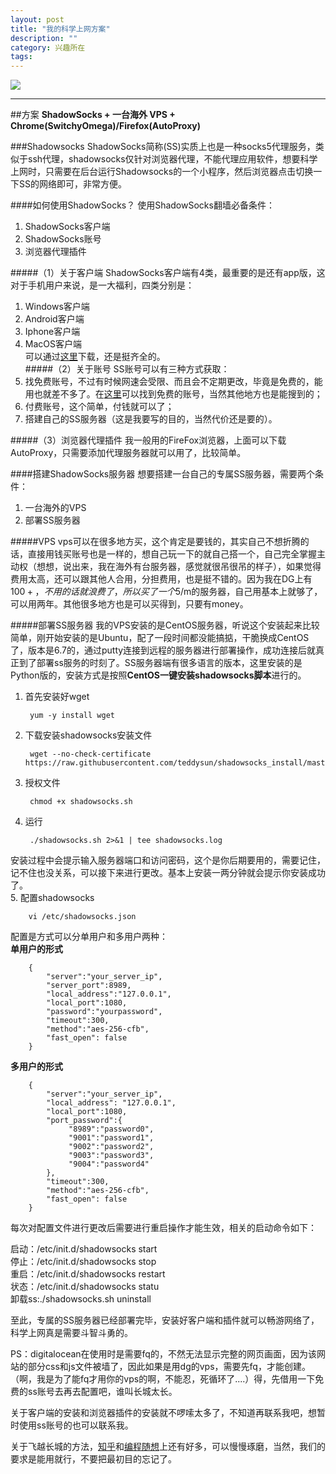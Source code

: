 ```yaml
---
layout: post
title: "我的科学上网方案"
description: ""
category: 兴趣所在
tags: 
---
```

![](http://www.mojiaqin.cn/images/2015/fq.jpg)  
***

##方案
**ShadowSocks + 一台海外 VPS + Chrome(SwitchyOmega)/Firefox(AutoProxy)**

###Shadowsocks
ShadowSocks简称(SS)实质上也是一种socks5代理服务，类似于ssh代理，shadowsocks仅针对浏览器代理，不能代理应用软件，想要科学上网时，只需要在后台运行Shadowsocks的一个小程序，然后浏览器点击切换一下SS的网络即可，非常方便。

####如何使用ShadowSocks？
使用ShadowSocks翻墙必备条件：  
1. ShadowSocks客户端  
2. ShadowSocks账号
3. 浏览器代理插件

#####（1）关于客户端
ShadowSocks客户端有4类，最重要的是还有app版，这对于手机用户来说，是一大福利，四类分别是：  
1. Windows客户端  
2. Android客户端  
3. Iphone客户端  
4. MacOS客户端    
可以通过[这里](http://www.ishadowsocks.com/)下载，还是挺齐全的。  
#####（2）关于账号
SS账号可以有三种方式获取：  
1. 找免费账号，不过有时候网速会受限、而且会不定期更改，毕竟是免费的，能用也就差不多了。在[这里](http://www.ishadowsocks.com/)可以找到免费的账号，当然其他地方也是能搜到的；  
2. 付费账号，这个简单，付钱就可以了；  
3. 搭建自己的SS服务器（这是我要写的目的，当然代价还是要的）。  

#####（3）浏览器代理插件
我一般用的FireFox浏览器，上面可以下载AutoProxy，只需要添加代理服务器就可以用了，比较简单。

####搭建ShadowSocks服务器
想要搭建一台自己的专属SS服务器，需要两个条件：  
1. 一台海外的VPS  
2. 部署SS服务器

#####VPS
vps可以在很多地方买，这个肯定是要钱的，其实自己不想折腾的话，直接用钱买账号也是一样的，想自己玩一下的就自己搭一个，自己完全掌握主动权（想想，说出来，我在海外有台服务器，感觉就很吊很吊的样子），如果觉得费用太高，还可以跟其他人合用，分担费用，也是挺不错的。因为我在DG上有$100+，不用的话就浪费了，所以买了一个$5/m的服务器，自己用基本上就够了，可以用两年。其他很多地方也是可以买得到，只要有money。

#####部署SS服务器
我的VPS安装的是CentOS服务器，听说这个安装起来比较简单，刚开始安装的是Ubuntu，配了一段时间都没能搞掂，干脆换成CentOS了，版本是6.7的，通过putty连接到远程的服务器进行部署操作，成功连接后就真正到了部署ss服务的时刻了。SS服务器端有很多语言的版本，这里安装的是Python版的，安装方式是按照**CentOS一键安装shadowsocks脚本**进行的。  

1. 首先安装好wget  

		yum -y install wget 

2. 下载安装shadowsocks安装文件  
 
		wget --no-check-certificate https://raw.githubusercontent.com/teddysun/shadowsocks_install/master/shadowsocks.sh  

3. 授权文件  

		chmod +x shadowsocks.sh

4. 运行  
	
		./shadowsocks.sh 2>&1 | tee shadowsocks.log

安装过程中会提示输入服务器端口和访问密码，这个是你后期要用的，需要记住，记不住也没关系，可以接下来进行更改。基本上安装一两分钟就会提示你安装成功了。    
5. 配置shadowsocks  

		vi /etc/shadowsocks.json 


配置是方式可以分单用户和多用户两种：  
**单用户的形式**

		{
		    "server":"your_server_ip",
		    "server_port":8989,
		    "local_address":"127.0.0.1",
		    "local_port":1080,
		    "password":"yourpassword",
		    "timeout":300,
		    "method":"aes-256-cfb",
		    "fast_open": false
		}

**多用户的形式** 
 
		{
		    "server":"your_server_ip",
		    "local_address": "127.0.0.1",
		    "local_port":1080,
		    "port_password":{
		         "8989":"password0",
		         "9001":"password1",
		         "9002":"password2",
		         "9003":"password3",
		         "9004":"password4"
		    },
		    "timeout":300,
		    "method":"aes-256-cfb",
		    "fast_open": false
		}

每次对配置文件进行更改后需要进行重启操作才能生效，相关的启动命令如下：

启动：/etc/init.d/shadowsocks start  
停止：/etc/init.d/shadowsocks stop  
重启：/etc/init.d/shadowsocks restart  
状态：/etc/init.d/shadowsocks statu  
卸载ss:./shadowsocks.sh uninstall


至此，专属的SS服务器已经部署完毕，安装好客户端和插件就可以畅游网络了，科学上网真是需要斗智斗勇的。

PS：digitalocean在使用时是需要fq的，不然无法显示完整的网页画面，因为该网站的部分css和js文件被墙了，因此如果是用dg的vps，需要先fq，才能创建。（啊，我是为了能fq才用你的vps的啊，不能忍，死循环了....）得，先借用一下免费的ss账号去再去配置吧，谁叫长城太长。

关于客户端的安装和浏览器插件的安装就不啰嗦太多了，不知道再联系我吧，想暂时使用ss账号的也可以联系我。

关于飞越长城的方法，[知乎](http://www.zhihu.com/question/24158133)和[编程随想](http://program-think.blogspot.com/2009/05/how-to-break-through-gfw.html)上还有好多，可以慢慢琢磨，当然，我们的要求是能用就行，不要把最初目的忘记了。